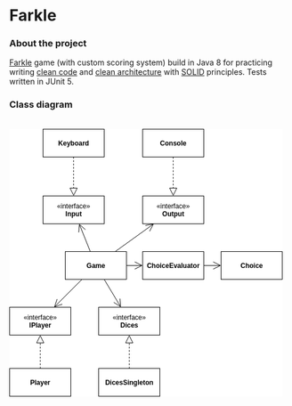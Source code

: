 # Farkle
### About the project
[Farkle](https://en.wikipedia.org/wiki/Farkle) game (with custom scoring system) build in Java 8 for practicing writing [clean code](https://www.amazon.com/Clean-Code-Handbook-Software-Craftsmanship-ebook/dp/B001GSTOAM) and [clean architecture](https://www.amazon.com/Clean-Architecture-Craftsmans-Software-Structure/dp/0134494164) with [SOLID](https://en.wikipedia.org/wiki/SOLID) principles. Tests written in JUnit 5.

### Class diagram
\
![class diagram](documentation/UML.png)
